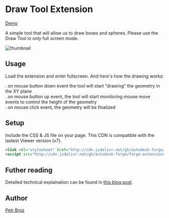 # Draw Tool Extension

[Demo](https://aps-extensions.autodesk.io/?extension=DrawToolExtension)

A simple tool that will allow us to draw boxes and spheres. Please use the Draw Tool in only full screen mode.

![thumbnail](extension.gif)

## Usage

Load the extension and enter fullscreen. And here's how the drawing works:  

. on mouse button down event the tool will start "drawing" the geometry in the XY plane  
. on mouse button up event, the tool will start monitoring mouse move events to control the height of the geometry  
. on mouse click event, the geometry will be finalized  

## Setup

Include the CSS & JS file on your page. This CDN is compatible with the lastest Viewer version (v7).

```xml
<link rel="stylesheet" href="http://cdn.jsdelivr.net/gh/autodesk-forge/forge-extensions/public/extensions/DrawToolExtension/contents/main.css">
<script src="http://cdn.jsdelivr.net/gh/autodesk-forge/forge-extensions/public/extensions/DrawToolExtension/contents/main.js"></script>
```

## Futher reading

Detailed technical explaination can be found in [this blog post](https://forge.autodesk.com/blog/custom-tools-forge-viewer). 

## Author  
[Petr Broz](https://twitter.com/ipetrbroz)

